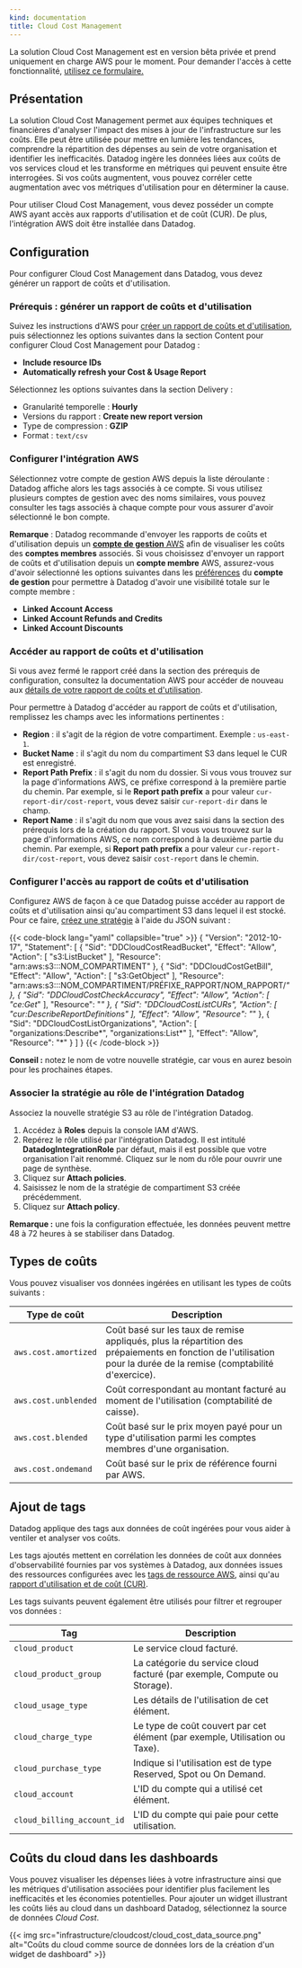 ```yaml
---
kind: documentation
title: Cloud Cost Management
---
```


<div class="alert alert-warning">La solution Cloud Cost Management est en version bêta privée et prend uniquement en charge AWS pour le moment. Pour demander l'accès à cette fonctionnalité, <a href="https://www.datadoghq.com/cloud-cost-management-beta/">utilisez ce formulaire.</a></div>

## Présentation

La solution Cloud Cost Management permet aux équipes techniques et financières d'analyser l'impact des mises à jour de l'infrastructure sur les coûts. Elle peut être utilisée pour mettre en lumière les tendances, comprendre la répartition des dépenses au sein de votre organisation et identifier les inefficacités.
Datadog ingère les données liées aux coûts de vos services cloud et les transforme en métriques qui peuvent ensuite être interrogées. Si vos coûts augmentent, vous pouvez corréler cette augmentation avec vos métriques d'utilisation pour en déterminer la cause.

Pour utiliser Cloud Cost Management, vous devez posséder un compte AWS ayant accès aux rapports d'utilisation et de coût (CUR). De plus, l'intégration AWS doit être installée dans Datadog.

## Configuration

Pour configurer Cloud Cost Management dans Datadog, vous devez générer un rapport de coûts et d'utilisation.

### Prérequis : générer un rapport de coûts et d'utilisation

Suivez les instructions d'AWS pour [créer un rapport de coûts et d'utilisation][1], puis sélectionnez les options suivantes dans la section Content pour configurer Cloud Cost Management pour Datadog :

* **Include resource IDs**
* **Automatically refresh your Cost & Usage Report**

Sélectionnez les options suivantes dans la section Delivery :

* Granularité temporelle : **Hourly**
* Versions du rapport : **Create new report version**
* Type de compression : **GZIP**
* Format : `text/csv`

### Configurer l'intégration AWS

Sélectionnez votre compte de gestion AWS depuis la liste déroulante : Datadog affiche alors les tags associés à ce compte. Si vous utilisez plusieurs comptes de gestion avec des noms similaires, vous pouvez consulter les tags associés à chaque compte pour vous assurer d'avoir sélectionné le bon compte.

**Remarque** : Datadog recommande d'envoyer les rapports de coûts et d'utilisation depuis un [**compte de gestion** AWS][6] afin de visualiser les coûts des **comptes membres** associés. Si vous choisissez d'envoyer un rapport de coûts et d'utilisation depuis un **compte membre** AWS, assurez-vous d'avoir sélectionné les options suivantes dans les [préférences][7] du **compte de gestion** pour permettre à Datadog d'avoir une visibilité totale sur le compte membre :

* **Linked Account Access**
* **Linked Account Refunds and Credits**
* **Linked Account Discounts**

### Accéder au rapport de coûts et d'utilisation

Si vous avez fermé le rapport créé dans la section des prérequis de configuration, consultez la documentation AWS pour accéder de nouveau aux [détails de votre rapport de coûts et d'utilisation][2].

Pour permettre à Datadog d'accéder au rapport de coûts et d'utilisation, remplissez les champs avec les informations pertinentes :

* **Region** : il s'agit de la région de votre compartiment. Exemple : `us-east-1`.
* **Bucket Name** : il s'agit du nom du compartiment S3 dans lequel le CUR est enregistré.
* **Report Path Prefix** : il s'agit du nom du dossier. Si vous vous trouvez sur la page d'informations AWS, ce préfixe correspond à la première partie du chemin. Par exemple, si le **Report path prefix** a pour valeur `cur-report-dir/cost-report`, vous devez saisir `cur-report-dir` dans le champ.
* **Report Name** : il s'agit du nom que vous avez saisi dans la section des prérequis lors de la création du rapport. SI vous vous trouvez sur la page d'informations AWS, ce nom correspond à la deuxième partie du chemin. Par exemple, si **Report path prefix** a pour valeur `cur-report-dir/cost-report`, vous devez saisir `cost-report` dans le chemin.

### Configurer l'accès au rapport de coûts et d'utilisation

Configurez AWS de façon à ce que Datadog puisse accéder au rapport de coûts et d'utilisation ainsi qu'au compartiment S3 dans lequel il est stocké. Pour ce faire, [créez une stratégie][3] à l'aide du JSON suivant :

{{< code-block lang="yaml" collapsible="true" >}}
{
  "Version": "2012-10-17",
  "Statement": [
      {
          "Sid": "DDCloudCostReadBucket",
          "Effect": "Allow",
          "Action": [
              "s3:ListBucket"
          ],
          "Resource": "arn:aws:s3:::NOM_COMPARTIMENT"
      },
      {
          "Sid": "DDCloudCostGetBill",
          "Effect": "Allow",
          "Action": [
              "s3:GetObject"
          ],
          "Resource": "arn:aws:s3:::NOM_COMPARTIMENT/PRÉFIXE_RAPPORT/NOM_RAPPORT/*"
      },
      {
          "Sid": "DDCloudCostCheckAccuracy",
          "Effect": "Allow",
          "Action": [
              "ce:Get*"
          ],
          "Resource": "*"
      },
      {
          "Sid": "DDCloudCostListCURs",
          "Action": [
              "cur:DescribeReportDefinitions"
          ],
          "Effect": "Allow",
          "Resource": "*"
      },
      {
          "Sid": "DDCloudCostListOrganizations",
          "Action": [
              "organizations:Describe*",
              "organizations:List*"
          ],
          "Effect": "Allow",
          "Resource": "*"
      }
  ]
}
{{< /code-block >}}

**Conseil :** notez le nom de votre nouvelle stratégie, car vous en aurez besoin pour les prochaines étapes.

### Associer la stratégie au rôle de l'intégration Datadog

Associez la nouvelle stratégie S3 au rôle de l'intégration Datadog.

1. Accédez à **Roles** depuis la console IAM d'AWS.
2. Repérez le rôle utilisé par l'intégration Datadog. Il est intitulé **DatadogIntegrationRole** par défaut, mais il est possible que votre organisation l'ait renommé. Cliquez sur le nom du rôle pour ouvrir une page de synthèse.
3. Cliquez sur **Attach policies**.
4. Saisissez le nom de la stratégie de compartiment S3 créée précédemment.
5. Cliquez sur **Attach policy**.

**Remarque :** une fois la configuration effectuée, les données peuvent mettre 48 à 72 heures à se stabiliser dans Datadog.
## Types de coûts

Vous pouvez visualiser vos données ingérées en utilisant les types de coûts suivants :

| Type de coût            | Description           |
| -------------------- | --------------------- |
| `aws.cost.amortized` | Coût basé sur les taux de remise appliqués, plus la répartition des prépaiements en fonction de l'utilisation pour la durée de la remise (comptabilité d'exercice). |
| `aws.cost.unblended` | Coût correspondant au montant facturé au moment de l'utilisation (comptabilité de caisse).|
| `aws.cost.blended`   | Coût basé sur le prix moyen payé pour un type d'utilisation parmi les comptes membres d'une organisation.|
| `aws.cost.ondemand`  | Coût basé sur le prix de référence fourni par AWS. |

## Ajout de tags

Datadog applique des tags aux données de coût ingérées pour vous aider à ventiler et analyser vos coûts.

Les tags ajoutés mettent en corrélation les données de coût aux données d'observabilité fournies par vos systèmes à Datadog, aux données issues des ressources configurées avec les [tags de ressource AWS][4], ainsi qu'au [rapport d'utilisation et de coût (CUR)][5].

Les tags suivants peuvent également être utilisés pour filtrer et regrouper vos données :

| Tag                        | Description       |
| -------------------------- | ----------------- |
| `cloud_product`            | Le service cloud facturé.|
| `cloud_product_group`      | La catégorie du service cloud facturé (par exemple, Compute ou Storage).|
| `cloud_usage_type`         | Les détails de l'utilisation de cet élément.|
| `cloud_charge_type`        | Le type de coût couvert par cet élément (par exemple, Utilisation ou Taxe).|
| `cloud_purchase_type`      | Indique si l'utilisation est de type Reserved, Spot ou On Demand.|
| `cloud_account`            | L'ID du compte qui a utilisé cet élément.|
| `cloud_billing_account_id` | L'ID du compte qui paie pour cette utilisation.|

## Coûts du cloud dans les dashboards

Vous pouvez visualiser les dépenses liées à votre infrastructure ainsi que les métriques d'utilisation associées pour identifier plus facilement les inefficacités et les économies potentielles. Pour ajouter un widget illustrant les coûts liés au cloud dans un dashboard Datadog, sélectionnez la source de données *Cloud Cost*.

{{< img src="infrastructure/cloudcost/cloud_cost_data_source.png" alt="Coûts du cloud comme source de données lors de la création d'un widget de dashboard"  >}}

[1]: https://docs.aws.amazon.com/cur/latest/userguide/cur-create.html
[2]: https://docs.aws.amazon.com/cur/latest/userguide/view-cur.html
[3]: https://docs.aws.amazon.com/IAM/latest/UserGuide/access_policies_create-console.html
[4]: https://docs.aws.amazon.com/general/latest/gr/aws_tagging.html
[5]: https://docs.aws.amazon.com/cur/latest/userguide/data-dictionary.html
[6]: https://docs.aws.amazon.com/awsaccountbilling/latest/aboutv2/consolidated-billing.html
[7]: https://us-east-1.console.aws.amazon.com/cost-management/home?region=us-east-1#/settings
